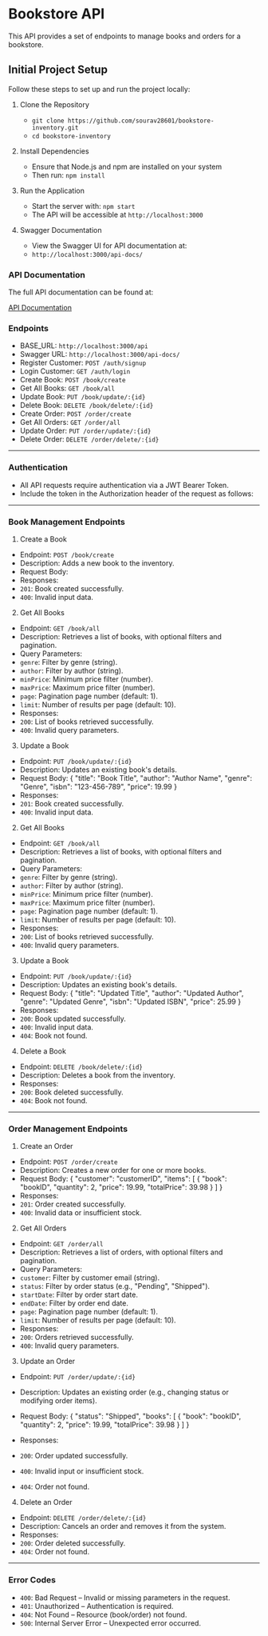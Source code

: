 # Bookstore API

This API provides a set of endpoints to manage books and orders for a bookstore.

## Initial Project Setup

Follow these steps to set up and run the project locally:

1. Clone the Repository
   * `git clone https://github.com/sourav28601/bookstore-inventory.git`
   * `cd bookstore-inventory`

2. Install Dependencies
   * Ensure that Node.js and npm are installed on your system
   * Then run: `npm install`

3. Run the Application
   * Start the server with: `npm start`
   * The API will be accessible at `http://localhost:3000`

4. Swagger Documentation
   * View the Swagger UI for API documentation at:
   * `http://localhost:3000/api-docs/`
  
### API Documentation

The full API documentation can be found at:

[API Documentation](https://docs.google.com/document/d/17ArFTwMOl0qXlvtqVvyaBYudsIB-ArDkPt7IDEeMibI/edit?usp=sharing)

### Endpoints

- BASE_URL: `http://localhost:3000/api`
- Swagger URL: `http://localhost:3000/api-docs/`
- Register Customer: `POST /auth/signup`
- Login Customer: `GET /auth/login`
- Create Book: `POST /book/create`
- Get All Books: `GET /book/all`
- Update Book: `PUT /book/update/:{id}`
- Delete Book: `DELETE /book/delete/:{id}`
- Create Order: `POST /order/create`
- Get All Orders: `GET /order/all`
- Update Order: `PUT /order/update/:{id}`
- Delete Order: `DELETE /order/delete/:{id}`

---

### Authentication

- All API requests require authentication via a JWT Bearer Token.
- Include the token in the Authorization header of the request as follows:

---

### Book Management Endpoints

1. Create a Book

- Endpoint: `POST /book/create`
- Description: Adds a new book to the inventory.
- Request Body:
- Responses:
- `201`: Book created successfully.
- `400`: Invalid input data.

2. Get All Books

- Endpoint: `GET /book/all`
- Description: Retrieves a list of books, with optional filters and pagination.
- Query Parameters:
- `genre`: Filter by genre (string).
- `author`: Filter by author (string).
- `minPrice`: Minimum price filter (number).
- `maxPrice`: Maximum price filter (number).
- `page`: Pagination page number (default: 1).
- `limit`: Number of results per page (default: 10).
- Responses:
- `200`: List of books retrieved successfully.
- `400`: Invalid query parameters.

3. Update a Book

- Endpoint: `PUT /book/update/:{id}`
- Description: Updates an existing book's details.
- Request Body:
  { "title": "Book Title", "author": "Author Name", "genre": "Genre", "isbn": "123-456-789", "price": 19.99 }
- Responses:
- `201`: Book created successfully.
- `400`: Invalid input data.

2. Get All Books

- Endpoint: `GET /book/all`
- Description: Retrieves a list of books, with optional filters and pagination.
- Query Parameters:
- `genre`: Filter by genre (string).
- `author`: Filter by author (string).
- `minPrice`: Minimum price filter (number).
- `maxPrice`: Maximum price filter (number).
- `page`: Pagination page number (default: 1).
- `limit`: Number of results per page (default: 10).
- Responses:
- `200`: List of books retrieved successfully.
- `400`: Invalid query parameters.

3. Update a Book

- Endpoint: `PUT /book/update/:{id}`
- Description: Updates an existing book's details.
- Request Body:
  { "title": "Updated Title", "author": "Updated Author", "genre": "Updated Genre", "isbn": "Updated ISBN", "price": 25.99 }
- Responses:
- `200`: Book updated successfully.
- `400`: Invalid input data.
- `404`: Book not found.

4. Delete a Book

- Endpoint: `DELETE /book/delete/:{id}`
- Description: Deletes a book from the inventory.
- Responses:
- `200`: Book deleted successfully.
- `404`: Book not found.

---

### Order Management Endpoints

1. Create an Order

- Endpoint: `POST /order/create`
- Description: Creates a new order for one or more books.
- Request Body:
  { "customer": "customerID", "items": [ { "book": "bookID", "quantity": 2, "price": 19.99, "totalPrice": 39.98 } ] }
- Responses:
- `201`: Order created successfully.
- `400`: Invalid data or insufficient stock.

2. Get All Orders

- Endpoint: `GET /order/all`
- Description: Retrieves a list of orders, with optional filters and pagination.
- Query Parameters:
- `customer`: Filter by customer email (string).
- `status`: Filter by order status (e.g., "Pending", "Shipped").
- `startDate`: Filter by order start date.
- `endDate`: Filter by order end date.
- `page`: Pagination page number (default: 1).
- `limit`: Number of results per page (default: 10).
- Responses:
- `200`: Orders retrieved successfully.
- `400`: Invalid query parameters.

3. Update an Order

- Endpoint: `PUT /order/update/:{id}`
- Description: Updates an existing order (e.g., changing status or modifying order items).
- Request Body:
  { "status": "Shipped", "books": [ { "book": "bookID", "quantity": 2, "price": 19.99, "totalPrice": 39.98 } ] }

- Responses:
- `200`: Order updated successfully.
- `400`: Invalid input or insufficient stock.
- `404`: Order not found.

4. Delete an Order

- Endpoint: `DELETE /order/delete/:{id}`
- Description: Cancels an order and removes it from the system.
- Responses:
- `200`: Order deleted successfully.
- `404`: Order not found.

---

### Error Codes

- `400`: Bad Request – Invalid or missing parameters in the request.
- `401`: Unauthorized – Authentication is required.
- `404`: Not Found – Resource (book/order) not found.
- `500`: Internal Server Error – Unexpected error occurred.
